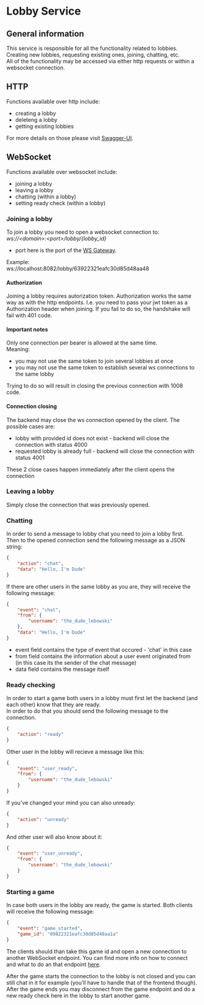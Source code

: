 # Lobby Service
## General information
This service is responsible for all the functionality related to lobbies. Creating new lobbies, requesting existing ones, joining, chatting, etc.<br>
All of the functionality may be accessed via either http requests or within a websocket connection.

## HTTP
Functions available over http include:
- creating a lobby
- deleteng a lobby
- getting existing lobbies

For more details on those please visit [Swagger-UI](../swagger/).

## WebSocket
Functions available over websocket include:
- joining a lobby
- leaving a lobby
- chatting (within a lobby)
- setting ready check (within a lobby)

### Joining a lobby
To join a lobby you need to open a websocket connection to:<br>
*ws://\<domain\>:\<port\>/lobby/{lobby_id}*
- port here is the port of the [WS Gateway](../gateway_ws/).

Example:<br>
ws://localhost:8082/lobby/63922321eafc30d85d48aa48

#### Authorization
Joining a lobby requires autorization token. Authorization works the same way as with the http endpoints. I.e. you need to pass your jwt token as a Authorization header when joining. If you fail to do so, the handshake will fail with 401 code.

#### Important notes 
Only one connection per bearer is allowed at the same time.<br>
Meaning:
- you may not use the same token to join several lobbies at once
- you may not use the same token to establish several ws connections to the same lobby

Trying to do so will result in closing the previous connection with 1008 code.

#### Connection closing
The backend may close the ws connection opened by the client. The possible cases are:
- lobby with provided id does not exist - backend will close the connection with status 4000 
- requested lobby is already full - backend will close the connection with status 4001

These 2 close cases happen immediately after the client opens the connection

### Leaving a lobby
Simply close the connection that was previously opened.

### Chatting
In order to send a message to lobby chat you need to join a lobby first.<br>
Then to the opened connection send the following message as a JSON string:
```json
{
    "action": "chat",
    "data": "Hello, I'm Dude"
}
```

If there are other users in the same lobby as you are, they will receive the following message:
```json
{
    "event": "chat",
    "from": {
        "username": "the_dude_lebowski"
    },
    "data": "Hello, I'm Dude"
}
```
- event field contains the type of event that occured - 'chat' in this case
- from field contains the information about a user event originated from (in this case its the sender of the chat message)
- data field contains the message itself

### Ready checking
In order to start a game both users in a lobby must first let the backend (and each other) know that they are ready.<br>
In order to do that you should send the following message to the connection.
```json
{
    "action": "ready"
}
```

Other user in the lobby will recieve a message like this:
```json
{
    "event": "user_ready",
    "from": {
        "username": "the_dude_lebowski"
    }
}
```

If you've changed your mind you can also unready:
```json
{
    "action": "unready"
}
```

And other user will also know about it:
```json
{
    "event": "user_unready",
    "from": {
        "username": "the_dude_lebowski"
    }
}
```

### Starting a game

In case both users in the lobby are ready, the game is started. Both clients will receive the following message:
```json
{
    "event": "game_started",
    "game_id": "09822321eafc30d85d48aa1a"
}
```

The clients should than take this game id and open a new connection to another WebSocket endpoint. You can find more info on how to connect and what to do an that endpoint [here](../game/).

After the game starts the connection to the lobby is not closed and you can still chat in it for example (you'll have to handle that of the frontend though).<br>
After the game ends you may disconnect from the game endpoint and do a new ready check here in the lobby to start another game.
